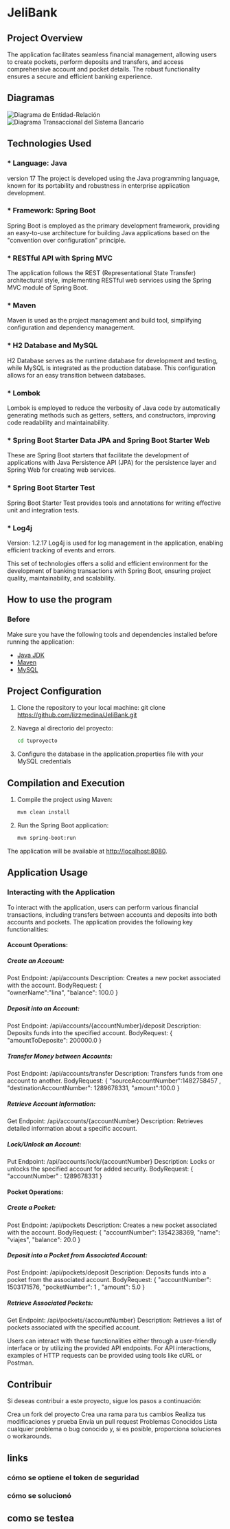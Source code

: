 # JeliBank

## Project Overview
  The application facilitates seamless financial management, allowing users to create pockets, perform deposits and transfers, and access comprehensive account and pocket   details. The robust functionality ensures a secure and efficient banking experience.
  
## Diagramas
![Diagrama de Entidad-Relación](DER.png)
![Diagrama Transaccional del Sistema Bancario](transactionalBankSistem.drawio.png)

## Technologies Used

### * Language: Java
  version 17
  The project is developed using the Java programming language, known for its portability and robustness in enterprise application development.
### * Framework: Spring Boot
  Spring Boot is employed as the primary development framework, providing an easy-to-use architecture for building Java applications based on the "convention over configuration" principle.
### * RESTful API with Spring MVC
  The application follows the REST (Representational State Transfer) architectural style, implementing RESTful web services using the Spring MVC module of Spring Boot.
### * Maven
  Maven is used as the project management and build tool, simplifying configuration and dependency management.
### * H2 Database and MySQL
  H2 Database serves as the runtime database for development and testing, while MySQL is integrated as the production database. This configuration allows for an easy transition between databases.
### * Lombok
  Lombok is employed to reduce the verbosity of Java code by automatically generating methods such as getters, setters, and constructors, improving code readability and maintainability.
### * Spring Boot Starter Data JPA and Spring Boot Starter Web
  These are Spring Boot starters that facilitate the development of applications with Java Persistence API (JPA) for the persistence layer and Spring Web for creating web services.
### * Spring Boot Starter Test
  Spring Boot Starter Test provides tools and annotations for writing effective unit and integration tests.
### * Log4j
  Version: 1.2.17
  Log4j is used for log management in the application, enabling efficient tracking of events and errors.
  
This set of technologies offers a solid and efficient environment for the development of banking transactions with Spring Boot, ensuring project quality, maintainability, and scalability.

## How to use the program
### Before
  Make sure you have the following tools and dependencies installed before running the application:
  - [Java JDK](https://www.oracle.com/java/technologies/javase-downloads.html)
  - [Maven](https://maven.apache.org/download.cgi)
  - [MySQL](https://dev.mysql.com/downloads/)

## Project Configuration

  1. Clone the repository to your local machine:
      git clone https://github.com/lizzmedina/JeliBank.git
      
  2. Navega al directorio del proyecto:
  
      ``` bash
      cd tuproyecto
      ```
  3. Configure the database in the application.properties file with your MySQL credentials

## Compilation and Execution
  1. Compile the project using Maven:
  
      ```bash
      mvn clean install
      ```
  2. Run the Spring Boot application:
  
      ```bash
      mvn spring-boot:run
      ```
The application will be available at [http://localhost:8080](http://localhost:8080).

## Application Usage
### Interacting with the Application
  To interact with the application, users can perform various financial transactions, including transfers between accounts and deposits into both accounts and pockets. The application provides the following key functionalities:

#### Account Operations:

##### Create an Account:
  Post
  Endpoint: /api/accounts
  Description: Creates a new pocket associated with the account.
   BodyRequest: 
              {    
                "ownerName":"lina",
                "balance": 100.0
              }
  
##### Deposit into an Account:
  Post
  Endpoint: /api/accounts/{accountNumber}/deposit
  Description: Deposits funds into the specified account.
  BodyRequest: 
              {
                "amountToDeposite": 200000.0
              }

##### Transfer Money between Accounts:
  Post
  Endpoint: /api/accounts/transfer
  Description: Transfers funds from one account to another.
  BodyRequest:
              {
                "sourceAccountNumber":1482758457 ,
                "destinationAccountNumber": 1289678331,
                "amount":100.0
              }
  
##### Retrieve Account Information:
  Get
  Endpoint: /api/accounts/{accountNumber}
  Description: Retrieves detailed information about a specific account.
  
##### Lock/Unlock an Account:
  Put
  Endpoint: /api/accounts/lock/{accountNumber}
  Description: Locks or unlocks the specified account for added security.
  BodyRequest:
              {
                "accountNumber" : 1289678331
              }
  
#### Pocket Operations:

##### Create a Pocket:
  Post
  Endpoint: /api/pockets
  Description: Creates a new pocket associated with the account.
  BodyRequest:
              {
                "accountNumber": 1354238369,
                "name": "viajes",
                "balance": 20.0
              }
  
##### Deposit into a Pocket from Associated Account:
  Post
  Endpoint: /api/pockets/deposit
  Description: Deposits funds into a pocket from the associated account.
  BodyRequest:
              {
                "accountNumber": 1503171576,
                "pocketNumber": 1 ,
                "amount": 5.0 
              }

##### Retrieve Associated Pockets:
  Get
  Endpoint: /api/pockets/{accountNumber}
  Description: Retrieves a list of pockets associated with the specified account.

Users can interact with these functionalities either through a user-friendly interface or by utilizing the provided API endpoints. For API interactions, examples of HTTP requests can be provided using tools like cURL or Postman.

## Contribuir
Si deseas contribuir a este proyecto, sigue los pasos a continuación:

Crea un fork del proyecto
Crea una rama para tus cambios
Realiza tus modificaciones y prueba
Envía un pull request
Problemas Conocidos
Lista cualquier problema o bug conocido y, si es posible, proporciona soluciones o workarounds.

## links
### cómo se optiene el token de seguridad

### cómo se solucionó
## como se testea 

